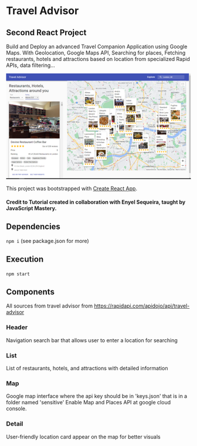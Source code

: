 # Travel Advisor
## Second React Project
Build and Deploy an advanced Travel Companion Application using Google Maps. With Geolocation, Google Maps API, Searching for places, Fetching restaurants, hotels and attractions based on location from specialized Rapid APIs, data filtering...
<p align="center"><img src="./travel_advisor_screenshot.png" width="100%" height="70%"><p>

This project was bootstrapped with [Create React App](https://github.com/facebook/create-react-app).
#### Credit to Tutorial created in collaboration with Enyel Sequeira, taught by JavaScript Mastery.

## Dependencies
``` npm i ```
(see package.json for more)
## Execution
``` npm start ```


## Components
All sources from travel advisor from https://rapidapi.com/apidojo/api/travel-advisor
### Header
Navigation search bar that allows user to enter a location for searching
### List
List of restaurants, hotels, and attractions with detailed information
### Map
Google map interface where the api key should be in 'keys.json' that is in a folder named 'sensitive'
Enable Map and Places API at google cloud console.
### Detail
User-friendly location card appear on the map for better visuals
